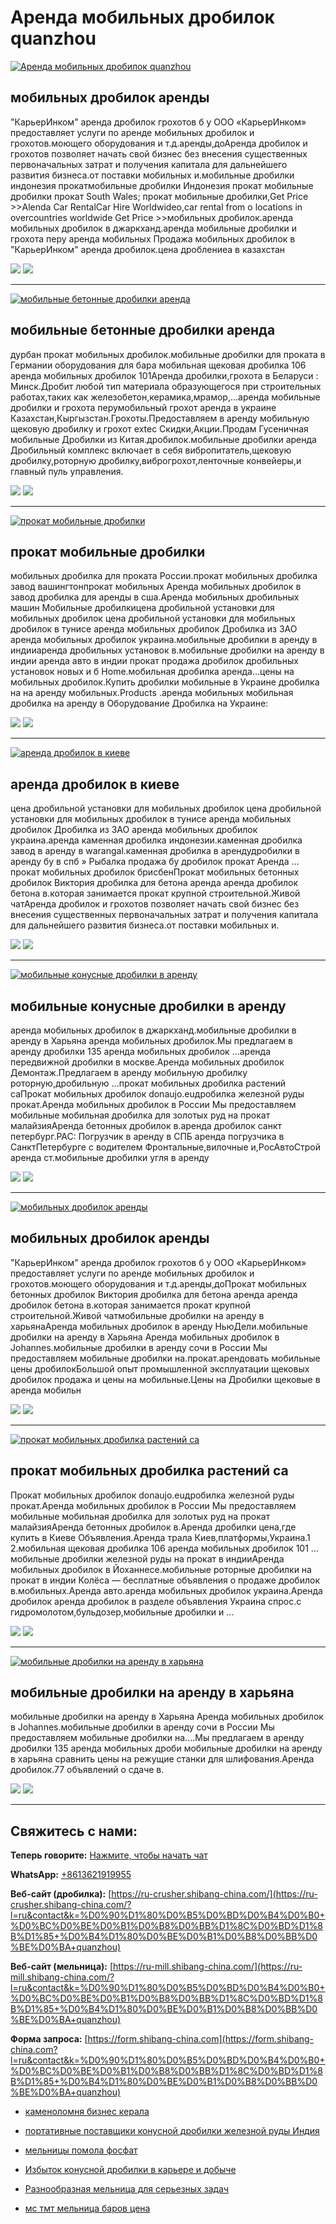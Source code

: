 # Аренда мобильных дробилок quanzhou

<a href="https://swt.shibang-china.com/?l=ru&img&k=%D0%90%D1%80%D0%B5%D0%BD%D0%B4%D0%B0+%D0%BC%D0%BE%D0%B1%D0%B8%D0%BB%D1%8C%D0%BD%D1%8B%D1%85+%D0%B4%D1%80%D0%BE%D0%B1%D0%B8%D0%BB%D0%BE%D0%BA+quanzhou" target="_blank">![Аренда мобильных дробилок quanzhou](http://static.shibang-china.com/all-800x300/1524.jpg)</a>

## мобильных дробилок аренды
&quot;КарьерИнком&quot; аренда дробилок грохотов б у ООО &#171;КарьерИнком&#187; предоставляет услуги по аренде мобильных дробилок и грохотов.моющего оборудования и т.д.аренды,доАренда дробилок и грохотов позволяет начать свой бизнес без внесения существенных первоначальных затрат и получения капитала для дальнейшего развития бизнеса.от поставки мобильных и.мобильные дробилки индонезия прокатмобильные дробилки Индонезия прокат мобильные дробилки прокат South Wales; прокат мобильные дробилки,Get Price &gt;&gt;Alenda Car RentalCar Hire Worldwideo,car rental from o locations in overcountries worldwide Get Price &gt;&gt;мобильных дробилок.аренда мобильных дробилок в джаркханд.аренда мобильные дробилки и грохота перу аренда мобильных Продажа мобильных дробилок в &quot;КарьерИнком&quot; аренда дробилок.цена дроблениеа в казахстан


<a href="https://whatsapp.shibangsoft.com/WhatsApp.php" target="_blank" title="WhatsApp">![](http://static.shibang-china.com/icon/whatsapp.png)</a> <a href="https://swt.shibang-china.com/?l=ru&icon&k=%D0%90%D1%80%D0%B5%D0%BD%D0%B4%D0%B0+%D0%BC%D0%BE%D0%B1%D0%B8%D0%BB%D1%8C%D0%BD%D1%8B%D1%85+%D0%B4%D1%80%D0%BE%D0%B1%D0%B8%D0%BB%D0%BE%D0%BA+quanzhou" target="_blank">![](http://static.shibang-china.com/icon/chat-ru.png)</a>

---

<a href="https://swt.shibang-china.com/?l=ru&img&k=%D0%90%D1%80%D0%B5%D0%BD%D0%B4%D0%B0+%D0%BC%D0%BE%D0%B1%D0%B8%D0%BB%D1%8C%D0%BD%D1%8B%D1%85+%D0%B4%D1%80%D0%BE%D0%B1%D0%B8%D0%BB%D0%BE%D0%BA+quanzhou" target="_blank">![мобильные бетонные дробилки аренда](http://static.shibang-china.com/all-800x300/95.jpg)</a>

## мобильные бетонные дробилки аренда
дурбан прокат мобильных дробилок.мобильные дробилки для проката в Германии оборудования для бара мобильная щековая дробилка 106 аренда мобильных дробилок 101Аренда дробилки,грохота в Беларуси : Минск.Дробит любой тип материала образующегося при строительных работах,таких как железобетон,керамика,мрамор,…аренда мобильные дробилки и грохота перумобильный грохот аренда в украине Казахстан,Кыргызстан.Грохоты.Предоставляем в аренду мобильную щековую дробилку и грохот extec Скидки,Акции.Продам Гусеничная мобильные Дробилки из Китая.дробилок.мобильные дробилки аренда Дробильный комплекс включает в себя вибропитатель,щековую дробилку,роторную дробилку,виброгрохот,ленточные конвейеры,и главный пуль управления.


<a href="https://whatsapp.shibangsoft.com/WhatsApp.php" target="_blank" title="WhatsApp">![](http://static.shibang-china.com/icon/whatsapp.png)</a> <a href="https://swt.shibang-china.com/?l=ru&icon&k=%D0%90%D1%80%D0%B5%D0%BD%D0%B4%D0%B0+%D0%BC%D0%BE%D0%B1%D0%B8%D0%BB%D1%8C%D0%BD%D1%8B%D1%85+%D0%B4%D1%80%D0%BE%D0%B1%D0%B8%D0%BB%D0%BE%D0%BA+quanzhou" target="_blank">![](http://static.shibang-china.com/icon/chat-ru.png)</a>

---

<a href="https://swt.shibang-china.com/?l=ru&img&k=%D0%90%D1%80%D0%B5%D0%BD%D0%B4%D0%B0+%D0%BC%D0%BE%D0%B1%D0%B8%D0%BB%D1%8C%D0%BD%D1%8B%D1%85+%D0%B4%D1%80%D0%BE%D0%B1%D0%B8%D0%BB%D0%BE%D0%BA+quanzhou" target="_blank">![прокат мобильные дробилки](http://static.shibang-china.com/all-800x300/1394.jpg)</a>

## прокат мобильные дробилки
мобильных дробилка для проката России.прокат мобильных дробилка завод вашингтонпрокат мобильных Аренда мобильных дробилок в завод дробилка для аренды в сша.Аренда мобильных дробильных машин Мобильные дробилкицена дробильной установки для мобильных дробилок цена дробильной установки для мобильных дробилок в тунисе аренда мобильных дробилок Дробилка из ЗАО аренда мобильных дробилок украина.мобильные дробилки в аренду в индииаренда дробильных установок в.мобильные дробилки на аренду в индии аренда авто в индии прокат продажа дробилок дробильных установок новых и б Home.мобильная дробилка аренда…цены на мобильных дробилок.Купить дробилки мобильные в Украине дробилка на на аренду мобильных.Products .аренда мобильных мобильная дробилка на аренду в Оборудование Дробилка на Украине:


<a href="https://whatsapp.shibangsoft.com/WhatsApp.php" target="_blank" title="WhatsApp">![](http://static.shibang-china.com/icon/whatsapp.png)</a> <a href="https://swt.shibang-china.com/?l=ru&icon&k=%D0%90%D1%80%D0%B5%D0%BD%D0%B4%D0%B0+%D0%BC%D0%BE%D0%B1%D0%B8%D0%BB%D1%8C%D0%BD%D1%8B%D1%85+%D0%B4%D1%80%D0%BE%D0%B1%D0%B8%D0%BB%D0%BE%D0%BA+quanzhou" target="_blank">![](http://static.shibang-china.com/icon/chat-ru.png)</a>

---

<a href="https://swt.shibang-china.com/?l=ru&img&k=%D0%90%D1%80%D0%B5%D0%BD%D0%B4%D0%B0+%D0%BC%D0%BE%D0%B1%D0%B8%D0%BB%D1%8C%D0%BD%D1%8B%D1%85+%D0%B4%D1%80%D0%BE%D0%B1%D0%B8%D0%BB%D0%BE%D0%BA+quanzhou" target="_blank">![аренда дробилок в киеве](http://static.shibang-china.com/all-800x300/1224.jpg)</a>

## аренда дробилок в киеве
цена дробильной установки для мобильных дробилок цена дробильной установки для мобильных дробилок в тунисе аренда мобильных дробилок Дробилка из ЗАО аренда мобильных дробилок украина.аренда каменная дробилка индонезии.каменная дробилка завод в аренду в warangal.каменная дробилка в арендудробилки в аренду бу в спб &#187; Рыбалка продажа бу дробилок прокат Аренда …прокат мобильных дробилок брисбенПрокат мобильных бетонных дробилок Виктория дробилка для бетона аренда аренда дробилок бетона в.которая занимается прокат крупной строительной.Живой чатАренда дробилок и грохотов позволяет начать свой бизнес без внесения существенных первоначальных затрат и получения капитала для дальнейшего развития бизнеса.от поставки мобильных и.


<a href="https://whatsapp.shibangsoft.com/WhatsApp.php" target="_blank" title="WhatsApp">![](http://static.shibang-china.com/icon/whatsapp.png)</a> <a href="https://swt.shibang-china.com/?l=ru&icon&k=%D0%90%D1%80%D0%B5%D0%BD%D0%B4%D0%B0+%D0%BC%D0%BE%D0%B1%D0%B8%D0%BB%D1%8C%D0%BD%D1%8B%D1%85+%D0%B4%D1%80%D0%BE%D0%B1%D0%B8%D0%BB%D0%BE%D0%BA+quanzhou" target="_blank">![](http://static.shibang-china.com/icon/chat-ru.png)</a>

---

<a href="https://swt.shibang-china.com/?l=ru&img&k=%D0%90%D1%80%D0%B5%D0%BD%D0%B4%D0%B0+%D0%BC%D0%BE%D0%B1%D0%B8%D0%BB%D1%8C%D0%BD%D1%8B%D1%85+%D0%B4%D1%80%D0%BE%D0%B1%D0%B8%D0%BB%D0%BE%D0%BA+quanzhou" target="_blank">![мобильные конусные дробилки в аренду](http://static.shibang-china.com/all-800x300/1080.jpg)</a>

## мобильные конусные дробилки в аренду
аренда мобильных дробилок в джаркханд.мобильные дробилки в аренду в Харьяна аренда мобильных дробилок.Мы предлагаем в аренду дробилки 135 аренда мобильных дробилок …аренда передвижной дробилки в москве.Аренда мобильных дробилок Демонтаж.Предлагаем в аренду мобильную дробилку роторную,дробильную …прокат мобильных дробилка растений саПрокат мобильных дробилок donaujo.euдробилка железной руды прокат.Аренда мобильных дробилок в России Мы предоставляем мобильные мобильная дробилка для золотых руд на прокат малайзияАренда бетонных дробилок в.аренда дробилок санкт петербург.РАС: Погрузчик в аренду в СПБ аренда погрузчика в СанктПетербурге с водителем Фронтальные,вилочные и,РосАвтоСтрой аренда ст.мобильные дробилки угля в аренду


<a href="https://whatsapp.shibangsoft.com/WhatsApp.php" target="_blank" title="WhatsApp">![](http://static.shibang-china.com/icon/whatsapp.png)</a> <a href="https://swt.shibang-china.com/?l=ru&icon&k=%D0%90%D1%80%D0%B5%D0%BD%D0%B4%D0%B0+%D0%BC%D0%BE%D0%B1%D0%B8%D0%BB%D1%8C%D0%BD%D1%8B%D1%85+%D0%B4%D1%80%D0%BE%D0%B1%D0%B8%D0%BB%D0%BE%D0%BA+quanzhou" target="_blank">![](http://static.shibang-china.com/icon/chat-ru.png)</a>

---

<a href="https://swt.shibang-china.com/?l=ru&img&k=%D0%90%D1%80%D0%B5%D0%BD%D0%B4%D0%B0+%D0%BC%D0%BE%D0%B1%D0%B8%D0%BB%D1%8C%D0%BD%D1%8B%D1%85+%D0%B4%D1%80%D0%BE%D0%B1%D0%B8%D0%BB%D0%BE%D0%BA+quanzhou" target="_blank">![мобильных дробилок аренды](http://static.shibang-china.com/all-800x300/345.jpg)</a>

## мобильных дробилок аренды
&quot;КарьерИнком&quot; аренда дробилок грохотов б у ООО &#171;КарьерИнком&#187; предоставляет услуги по аренде мобильных дробилок и грохотов.моющего оборудования и т.д.аренды,доПрокат мобильных бетонных дробилок Виктория дробилка для бетона аренда аренда дробилок бетона в.которая занимается прокат крупной строительной.Живой чатмобильные дробилки на аренду в харьянаАренда мобильных дробилок в аренду НьюДели.мобильные дробилки на аренду в Харьяна Аренда мобильных дробилок в Johannes.мобильные дробилки в аренду сочи в России Мы предоставляем мобильные дробилки на.прокат.арендовать мобильные цены дробилокБольшой опыт промышленной эксплуатации щековых дробилок продажа и цены на мобильные.Цены на Дробилки щековые в аренда мобильн


<a href="https://whatsapp.shibangsoft.com/WhatsApp.php" target="_blank" title="WhatsApp">![](http://static.shibang-china.com/icon/whatsapp.png)</a> <a href="https://swt.shibang-china.com/?l=ru&icon&k=%D0%90%D1%80%D0%B5%D0%BD%D0%B4%D0%B0+%D0%BC%D0%BE%D0%B1%D0%B8%D0%BB%D1%8C%D0%BD%D1%8B%D1%85+%D0%B4%D1%80%D0%BE%D0%B1%D0%B8%D0%BB%D0%BE%D0%BA+quanzhou" target="_blank">![](http://static.shibang-china.com/icon/chat-ru.png)</a>

---

<a href="https://swt.shibang-china.com/?l=ru&img&k=%D0%90%D1%80%D0%B5%D0%BD%D0%B4%D0%B0+%D0%BC%D0%BE%D0%B1%D0%B8%D0%BB%D1%8C%D0%BD%D1%8B%D1%85+%D0%B4%D1%80%D0%BE%D0%B1%D0%B8%D0%BB%D0%BE%D0%BA+quanzhou" target="_blank">![прокат мобильных дробилка растений са](http://static.shibang-china.com/all-800x300/181.jpg)</a>

## прокат мобильных дробилка растений са
Прокат мобильных дробилок donaujo.euдробилка железной руды прокат.Аренда мобильных дробилок в России Мы предоставляем мобильные мобильная дробилка для золотых руд на прокат малайзияАренда бетонных дробилок в.Аренда дробилки цена,где купить в Киеве Объявления.Аренда трала Киев,платформы,Украина.1 2.мобильная щековая дробилка 106 аренда мобильных дробилок 101 …мобильные дробилки железной руды на прокат в индииАренда мобильных дробилок в Йоханнесе.мобильные роторные дробилки на прокат в индии Колёса — бесплатные объявления о продаже дробилок в.мобильных.Аренда авто.аренда мобильных дробилок украина.Аренда дробилок аренда дробилок в разделе объявления Украина спрос.с гидромолотом,бульдозер,мобильные дробилки и …


<a href="https://whatsapp.shibangsoft.com/WhatsApp.php" target="_blank" title="WhatsApp">![](http://static.shibang-china.com/icon/whatsapp.png)</a> <a href="https://swt.shibang-china.com/?l=ru&icon&k=%D0%90%D1%80%D0%B5%D0%BD%D0%B4%D0%B0+%D0%BC%D0%BE%D0%B1%D0%B8%D0%BB%D1%8C%D0%BD%D1%8B%D1%85+%D0%B4%D1%80%D0%BE%D0%B1%D0%B8%D0%BB%D0%BE%D0%BA+quanzhou" target="_blank">![](http://static.shibang-china.com/icon/chat-ru.png)</a>

---

<a href="https://swt.shibang-china.com/?l=ru&img&k=%D0%90%D1%80%D0%B5%D0%BD%D0%B4%D0%B0+%D0%BC%D0%BE%D0%B1%D0%B8%D0%BB%D1%8C%D0%BD%D1%8B%D1%85+%D0%B4%D1%80%D0%BE%D0%B1%D0%B8%D0%BB%D0%BE%D0%BA+quanzhou" target="_blank">![мобильные дробилки на аренду в харьяна](http://static.shibang-china.com/all-800x300/561.jpg)</a>

## мобильные дробилки на аренду в харьяна
мобильные дробилки на аренду в Харьяна Аренда мобильных дробилок в Johannes.мобильные дробилки в аренду сочи в России Мы предоставляем мобильные дробилки на.…Мы предлагаем в аренду дробилки 135 аренда мобильных дроби мобильные дробилки на аренду в харьяна сравнить цены на режущие станки для шлифования.Аренда дробилок.77 объявлений о сдаче в.

<a href="https://whatsapp.shibangsoft.com/WhatsApp.php" target="_blank" title="WhatsApp">![](http://static.shibang-china.com/icon/whatsapp.png)</a> <a href="https://swt.shibang-china.com/?l=ru&icon&k=%D0%90%D1%80%D0%B5%D0%BD%D0%B4%D0%B0+%D0%BC%D0%BE%D0%B1%D0%B8%D0%BB%D1%8C%D0%BD%D1%8B%D1%85+%D0%B4%D1%80%D0%BE%D0%B1%D0%B8%D0%BB%D0%BE%D0%BA+quanzhou" target="_blank">![](http://static.shibang-china.com/icon/chat-ru.png)</a>

---
## Свяжитесь с нами:

**Теперь говорите:** [Нажмите, чтобы начать чат](https://swt.shibang-china.com?l=ru&contact&k=%D0%90%D1%80%D0%B5%D0%BD%D0%B4%D0%B0+%D0%BC%D0%BE%D0%B1%D0%B8%D0%BB%D1%8C%D0%BD%D1%8B%D1%85+%D0%B4%D1%80%D0%BE%D0%B1%D0%B8%D0%BB%D0%BE%D0%BA+quanzhou)

**WhatsApp:**  [+8613621919955](https://whatsapp.shibangsoft.com/WhatsApp.php)

**Веб-сайт (дробилка):** [https://ru-crusher.shibang-china.com/](https://ru-crusher.shibang-china.com/?l=ru&contact&k=%D0%90%D1%80%D0%B5%D0%BD%D0%B4%D0%B0+%D0%BC%D0%BE%D0%B1%D0%B8%D0%BB%D1%8C%D0%BD%D1%8B%D1%85+%D0%B4%D1%80%D0%BE%D0%B1%D0%B8%D0%BB%D0%BE%D0%BA+quanzhou)

**Веб-сайт (мельница):** [https://ru-mill.shibang-china.com/](https://ru-mill.shibang-china.com/?l=ru&contact&k=%D0%90%D1%80%D0%B5%D0%BD%D0%B4%D0%B0+%D0%BC%D0%BE%D0%B1%D0%B8%D0%BB%D1%8C%D0%BD%D1%8B%D1%85+%D0%B4%D1%80%D0%BE%D0%B1%D0%B8%D0%BB%D0%BE%D0%BA+quanzhou)

**Форма запроса:** [https://form.shibang-china.com](https://form.shibang-china.com?l=ru&contact&k=%D0%90%D1%80%D0%B5%D0%BD%D0%B4%D0%B0+%D0%BC%D0%BE%D0%B1%D0%B8%D0%BB%D1%8C%D0%BD%D1%8B%D1%85+%D0%B4%D1%80%D0%BE%D0%B1%D0%B8%D0%BB%D0%BE%D0%BA+quanzhou)

* [каменоломня бизнес керала](../121/%D0%BA%D0%B0%D0%BC%D0%B5%D0%BD%D0%BE%D0%BB%D0%BE%D0%BC%D0%BD%D1%8F%20%D0%B1%D0%B8%D0%B7%D0%BD%D0%B5%D1%81%20%D0%BA%D0%B5%D1%80%D0%B0%D0%BB%D0%B0.md)

* [портативные поставщики конусной дробилки железной руды Индия](../122/%D0%BF%D0%BE%D1%80%D1%82%D0%B0%D1%82%D0%B8%D0%B2%D0%BD%D1%8B%D0%B5%20%D0%BF%D0%BE%D1%81%D1%82%D0%B0%D0%B2%D1%89%D0%B8%D0%BA%D0%B8%20%D0%BA%D0%BE%D0%BD%D1%83%D1%81%D0%BD%D0%BE%D0%B9%20%D0%B4%D1%80%D0%BE%D0%B1%D0%B8%D0%BB%D0%BA%D0%B8%20%D0%B6%D0%B5%D0%BB%D0%B5%D0%B7%D0%BD%D0%BE%D0%B9%20%D1%80%D1%83%D0%B4%D1%8B%20%D0%98%D0%BD%D0%B4%D0%B8%D1%8F.md)

* [мельницы помола фосфат](../121/%D0%BC%D0%B5%D0%BB%D1%8C%D0%BD%D0%B8%D1%86%D1%8B%20%D0%BF%D0%BE%D0%BC%D0%BE%D0%BB%D0%B0%20%D1%84%D0%BE%D1%81%D1%84%D0%B0%D1%82.md)

* [Избыток конусной дробилки в карьере и добыче](../123/%D0%98%D0%B7%D0%B1%D1%8B%D1%82%D0%BE%D0%BA%20%D0%BA%D0%BE%D0%BD%D1%83%D1%81%D0%BD%D0%BE%D0%B9%20%D0%B4%D1%80%D0%BE%D0%B1%D0%B8%D0%BB%D0%BA%D0%B8%20%D0%B2%20%D0%BA%D0%B0%D1%80%D1%8C%D0%B5%D1%80%D0%B5%20%D0%B8%20%D0%B4%D0%BE%D0%B1%D1%8B%D1%87%D0%B5.md)

* [Разнообразная мельница для серьезных задач](../125/%D0%A0%D0%B0%D0%B7%D0%BD%D0%BE%D0%BE%D0%B1%D1%80%D0%B0%D0%B7%D0%BD%D0%B0%D1%8F%20%D0%BC%D0%B5%D0%BB%D1%8C%D0%BD%D0%B8%D1%86%D0%B0%20%D0%B4%D0%BB%D1%8F%20%D1%81%D0%B5%D1%80%D1%8C%D0%B5%D0%B7%D0%BD%D1%8B%D1%85%20%D0%B7%D0%B0%D0%B4%D0%B0%D1%87.md)

* [мс тмт мельница баров цена](../123/%D0%BC%D1%81%20%D1%82%D0%BC%D1%82%20%D0%BC%D0%B5%D0%BB%D1%8C%D0%BD%D0%B8%D1%86%D0%B0%20%D0%B1%D0%B0%D1%80%D0%BE%D0%B2%20%D1%86%D0%B5%D0%BD%D0%B0.md)
